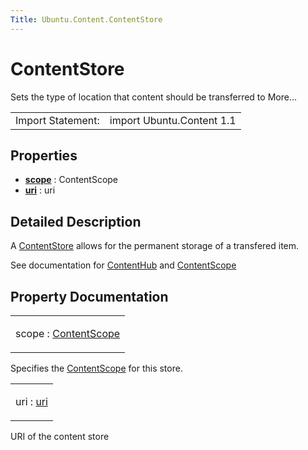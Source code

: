 ```yaml
---
Title: Ubuntu.Content.ContentStore
---
```

        
ContentStore
============

<span class="subtitle"></span>
Sets the type of location that content should be transferred to More...

|                   |                           |
|-------------------|---------------------------|
| Import Statement: | import Ubuntu.Content 1.1 |

<span id="properties"></span>
Properties
----------

-   ****[scope](#scope-prop)**** : ContentScope
-   ****[uri](#uri-prop)**** : uri

<span id="details"></span>
Detailed Description
--------------------

A [ContentStore](index.html) allows for the permanent storage of a transfered item.

See documentation for [ContentHub](../Ubuntu.Content.ContentHub.md) and [ContentScope](../Ubuntu.Content.ContentScope.md)

Property Documentation
----------------------

<table>
<colgroup>
<col width="100%" />
</colgroup>
<tbody>
<tr class="odd">
<td><p><span id="scope-prop"></span><span class="name">scope</span> : <span class="type"><a href="Ubuntu.Content.ContentScope.md">ContentScope</a></span></p></td>
</tr>
</tbody>
</table>

Specifies the [ContentScope](../Ubuntu.Content.ContentScope.md) for this store.

<table>
<colgroup>
<col width="100%" />
</colgroup>
<tbody>
<tr class="odd">
<td><p><span id="uri-prop"></span><span class="name">uri</span> : <span class="type"><a href="#uri-prop">uri</a></span></p></td>
</tr>
</tbody>
</table>

URI of the content store

